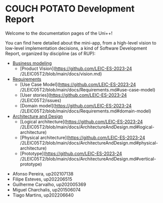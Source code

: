 # COUCH POTATO Development Report
Welcome to the documentation pages of the Uni++!

You can find here detailed about the mini-app, from a high-level vision to low-level implementation decisions, a kind of Software Development Report, organized by discipline (as of RUP): 

* [Business modeling](https://github.com/LEIC-ES-2023-24/2LEIC05T2/blob/main/docs/ProductVision.md) 
  * [Product Vision](https://github.com/LEIC-ES-2023-24
/2LEIC05T2/blob/main/docs/vision.md)
* [Requirements](https://github.com/LEIC-ES-2023-24/2LEIC05T2/blob/main/docs/Requirements.md)
  * [Use Case Model](https://github.com/LEIC-ES-2023-24
/2LEIC05T2/blob/main/docs/Requirements.md#use-case-model)
  * [User stories](https://github.com/LEIC-ES-2023-24
/2LEIC05T2/issues)
  * [Domain model](https://github.com/LEIC-ES-2023-24
/2LEIC05T2/blob/main/docs/Requirements.md#domain-model)
* [Architecture and Design](https://github.com/LEIC-ES-2023-24/2LEIC05T2/blob/main/docs/ArchitectureAndDesign.md)
  * [Logical architecture](https://github.com/LEIC-ES-2023-24
/2LEIC05T2/blob/main/docs/ArchitectureAndDesign.md#logical-architecture)
  * [Physical architecture](https://github.com/LEIC-ES-2023-24
/2LEIC05T2/blob/main/docs/ArchitectureAndDesign.md#physical-architecture)
  * [Prototype](https://github.com/LEIC-ES-2023-24
/2LEIC05T2/blob/main/docs/ArchitectureAndDesign.md#vertical-prototype)

- Afonso Pereira, up202107138
- Filipe Esteves, up202206515
- Guilherme Carvalho, up202005369
- Miguel Charchalis, up201506074
- Tiago Martins, up202206640
